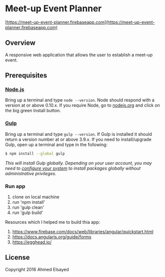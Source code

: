 # Meet-up Event Planner
[https://meet-up-event-planner.firebaseapp.com](https://meet-up-event-planner.firebaseapp.com)

## Overview

A responsive web application that allows the user to establish a meet-up event.

## Prerequisites

### [Node.js](https://nodejs.org)

Bring up a terminal and type `node --version`.
Node should respond with a version at or above 0.10.x.
If you require Node, go to [nodejs.org](https://nodejs.org) and click on the big green Install button.

### [Gulp](http://gulpjs.com)

Bring up a terminal and type `gulp --version`.
If Gulp is installed it should return a version number at or above 3.9.x.
If you need to install/upgrade Gulp, open up a terminal and type in the following:

```sh
$ npm install --global gulp
```

*This will install Gulp globally. Depending on your user account, you may need to [configure your system](https://github.com/sindresorhus/guides/blob/master/npm-global-without-sudo.md) to install packages globally without administrative privileges.*


### Run app
  1. clone on local machine
  2. run 'npm install'
  3. run 'gulp clean'
  4. run 'gulp build'
  

Resources which I helped me to build thia app:
  1. https://www.firebase.com/docs/web/libraries/angular/quickstart.html
  2. https://docs.angularjs.org/guide/forms
  3. https://egghead.io/


## License

Copyright 2016 Ahmed Elsayed
